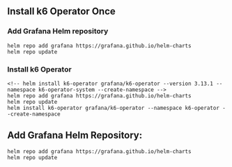 
## Install k6 Operator Once
### Add Grafana Helm repository
```
helm repo add grafana https://grafana.github.io/helm-charts
helm repo update
```
### Install k6 Operator
```
<!-- helm install k6-operator grafana/k6-operator --version 3.13.1 --namespace k6-operator-system --create-namespace -->
helm repo add grafana https://grafana.github.io/helm-charts
helm repo update
helm install k6-operator grafana/k6-operator --namespace k6-operator --create-namespace

```
## Add Grafana Helm Repository:
```
helm repo add grafana https://grafana.github.io/helm-charts
helm repo update
```
<!-- 
# Run the tests

## Package the Helm Chart
```
cd mojaloop-k6-operator
helm dependency build
helm package .
```

## Deploy the Chart
```
helm install moja-k6-test ./mojaloop-k6-operator-0.1.0.tgz --namespace k6-tests --set parallelism=1
```

## Monitor the Test
```
kubectl get testruns -n k6-tests
kubectl get pods -n k6-tests
kubectl logs -n k6-tests -l app.kubernetes.io/managed-by=k6-operator
``` -->